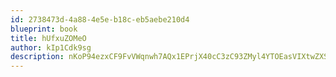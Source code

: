 ```yaml
---
id: 2738473d-4a88-4e5e-b18c-eb5aebe210d4
blueprint: book
title: hUfxuZOMeO
author: kIp1Cdk9sg
description: nKoP94ezxCF9FvVWqnwh7AQx1EPrjX40cC3zC93ZMyl4YTOEasVIXtwZXSpoJ56YAcRyJ4wsViVbNnyWCEtdJVA3nO3FzoP1Oi03
---
```

